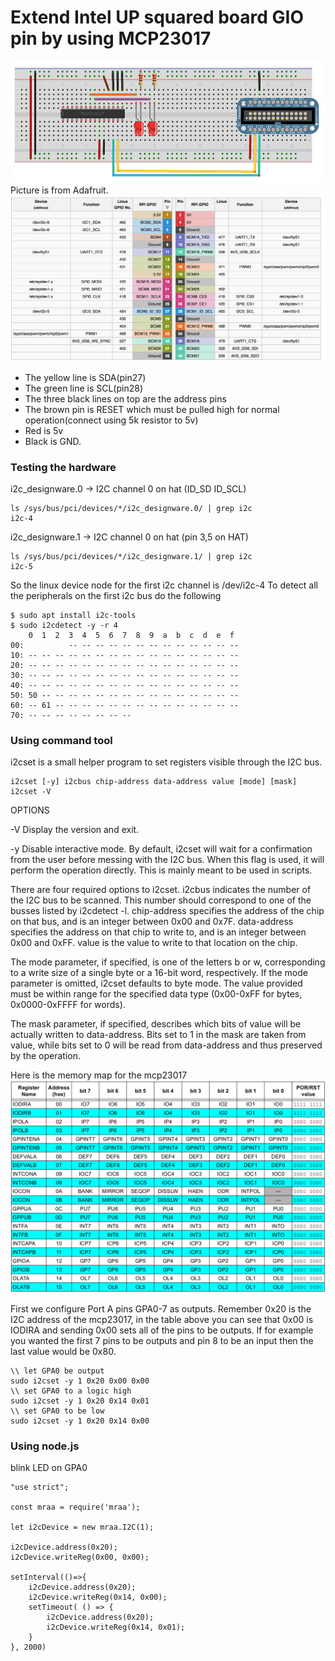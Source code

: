 # Extend Intel UP squared board GIO pin by using MCP23017
![connection](https://github.com/Yang-Yanxiang/Intel-UP-Squared-IO-extension/blob/master/connection.jpg)
Picture is from Adafruit.
![connection](https://github.com/Yang-Yanxiang/Intel-UP-Squared-IO-extension/blob/master/pinout.png)
* The yellow line is SDA(pin27)
* The green line is SCL(pin28)
* The three black lines on top are the address pins
* The brown pin is RESET which must be pulled high for normal operation(connect using 5k resistor to 5v)
* Red is 5v
* Black is GND.

### Testing the hardware

i2c_designware.0 -> I2C channel 0 on hat (ID_SD ID_SCL)
```
ls /sys/bus/pci/devices/*/i2c_designware.0/ | grep i2c
i2c-4
```
i2c_designware.1 -> I2C channel 0 on hat (pin 3,5 on HAT)
```
ls /sys/bus/pci/devices/*/i2c_designware.1/ | grep i2c
i2c-5
```
So the linux device node for the first i2c channel is /dev/i2c-4
To detect all the peripherals on the first i2c bus do the following
```
$ sudo apt install i2c-tools
$ sudo i2cdetect -y -r 4
    0  1  2  3  4  5  6  7  8  9  a  b  c  d  e  f
00:          -- -- -- -- -- -- -- -- -- -- -- -- -- 
10: -- -- -- -- -- -- -- -- -- -- -- -- -- -- -- -- 
20: -- -- -- -- -- -- -- -- -- -- -- -- -- -- -- -- 
30: -- -- -- -- -- -- -- -- -- -- -- -- -- -- -- -- 
40: -- -- -- -- -- -- -- -- -- -- -- -- -- -- -- -- 
50: 50 -- -- -- -- -- -- -- -- -- -- -- -- -- -- -- 
60: -- 61 -- -- -- -- -- -- -- -- -- -- -- -- -- -- 
70: -- -- -- -- -- -- -- --
```

### Using command tool
i2cset is a small helper program to set registers visible through the I2C bus.
```
i2cset [-y] i2cbus chip-address data-address value [mode] [mask]
i2cset -V
```
OPTIONS

-V Display the version and exit.

-y Disable interactive mode. By default, i2cset will wait for a confirmation from the user before messing with the I2C bus. When this flag is used, it will perform the operation directly. This is mainly meant to be used in scripts.

There are four required options to i2cset. i2cbus indicates the number of the I2C bus to be scanned. This number should correspond to one of the busses listed by i2cdetect -l. chip-address specifies the address of the chip on that bus, and is an integer between 0x00 and 0x7F. data-address specifies the address on that chip to write to, and is an integer between 0x00 and 0xFF. value is the value to write to that location on the chip.

The mode parameter, if specified, is one of the letters b or w, corresponding to a write size of a single byte or a 16-bit word, respectively. If the mode parameter is omitted, i2cset defaults to byte mode. The value provided must be within range for the specified data type (0x00-0xFF for bytes, 0x0000-0xFFFF for words).

The mask parameter, if specified, describes which bits of value will be actually written to data-address. Bits set to 1 in the mask are taken from value, while bits set to 0 will be read from data-address and thus preserved by the operation.

Here is the memory map for the mcp23017
![MCP23017memory_map](https://github.com/Yang-Yanxiang/Intel-UP-Squared-IO-extension/blob/master/mcp23017_mm.png)

First we configure Port A pins GPA0-7 as outputs. Remember 0x20 is the I2C address of the mcp23017, in the table above you can see that 0x00 is IODIRA and sending 0x00 sets all of the pins to be outputs. If for example you wanted the first 7 pins to be outputs and pin 8 to be an input then the last value would be 0x80.
```
\\ let GPA0 be output
sudo i2cset -y 1 0x20 0x00 0x00
\\ set GPA0 to a logic high
sudo i2cset -y 1 0x20 0x14 0x01
\\ set GPA0 to be low
sudo i2cset -y 1 0x20 0x14 0x00
```
### Using node.js
blink LED on GPA0
```
"use strict";

const mraa = require('mraa');

let i2cDevice = new mraa.I2C(1);

i2cDevice.address(0x20);
i2cDevice.writeReg(0x00, 0x00);

setInterval(()=>{
    i2cDevice.address(0x20);
    i2cDevice.writeReg(0x14, 0x00);
    setTimeout( () => {
        i2cDevice.address(0x20);
        i2cDevice.writeReg(0x14, 0x01);
    }
}, 2000)
```
